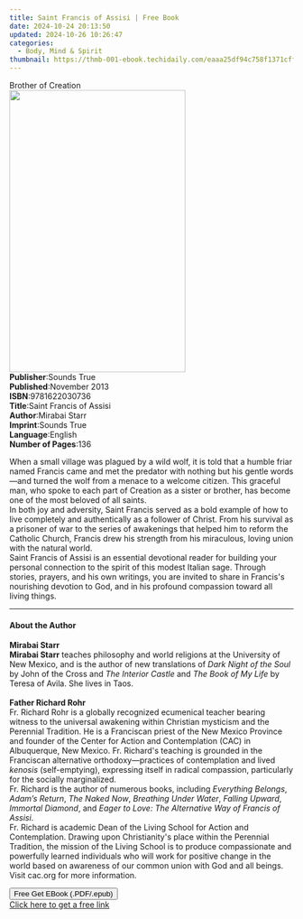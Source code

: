 ```yaml
---
title: Saint Francis of Assisi | Free Book
date: 2024-10-24 20:13:50
updated: 2024-10-26 10:26:47
categories:
  - Body, Mind & Spirit
thumbnail: https://thmb-001-ebook.techidaily.com/eaaa25df94c758f1371cff60dfb8ab8a9f329bd974096d101e3278f81f3adc66.jpg
---
```

<main id="book-container">
  <div class="flex flex-col">
    <div class="book-brief flex-1 py-6 px-4 sm:p-6 md:py-10 md:px-8">
      <!-- brief-->
      <div class="book-brief-main">Brother of Creation</div>
    </div>
    <div
      class="book-meta-info flex-1 grid gap-4 col-start-1 col-end-3 row-start-1 sm:mb-6 sm:grid-cols-4 lg:gap-6 lg:col-start-2 lg:row-end-6 lg:row-span-6 lg:mb-0"
    >
      <div
        class="book-meta-info-left place-content-center mt-4 p-4 text-sm leading-6 col-start-2 col-span-2 dark:text-slate-400"
      >
        <img
          class="w-full h-500 object-cover rounded-lg sm:h-255 sm:col-span-2 lg:col-span-full"
          src="https://img-001-ebook.techidaily.com/2ff537afae3eae9ff7a1d206496a8ac75dab45ebe9470483b68bf4cb32a0f9b1.jpg"
          alt=""
          width="312"
          height="500"
        />
      </div>
      <div
        class="book-meta-info-right mt-2 col-start-1 row-start-2 col-span-3 self-center"
      >
        <!-- meta data  -->
        <div class="flex flex-col px-4 md:px-8">
          <div class="flex-1">
            <strong>Publisher</strong>:<span class="px-2">Sounds True</span>
          </div>
          <div class="flex-1">
            <strong>Published</strong>:<span class="px-2">November 2013</span>
          </div>
          <div class="flex-1">
            <strong>ISBN</strong>:<span class="px-2">9781622030736</span>
          </div>
          <div class="flex-1">
            <strong>Title</strong>:<span class="px-2"
              >Saint Francis of Assisi</span
            >
          </div>
          <div class="flex-1">
            <strong>Author</strong>:<span class="px-2">Mirabai Starr</span>
          </div>
          <div class="flex-1">
            <strong>Imprint</strong>:<span class="px-2">Sounds True</span>
          </div>
          <div class="flex-1">
            <strong>Language</strong>:<span class="px-2">English</span>
          </div>
          <div class="flex-1">
            <strong>Number of Pages</strong>:<span class="px-2">136</span>
          </div>
        </div>
      </div>
    </div>
    <div class="book-description flex-1 py-6 px-4 sm:p-6 md:py-10 md:px-8">
      <div class="book-description-main">
        <div accordion-content="" id="description">
          <p>
            When a small village was plagued by a wild wolf, it is told that a
            humble friar named Francis came and met the predator with nothing
            but his gentle words—and turned the wolf from a menace to a welcome
            citizen. This graceful man, who spoke to each part of Creation as a
            sister or brother, has become one of the most beloved of all
            saints.<br />In both joy and adversity, Saint Francis served as a
            bold example of how to live completely and authentically as a
            follower of Christ. From his survival as a prisoner of war to the
            series of awakenings that helped him to reform the Catholic Church,
            Francis drew his strength from his miraculous, loving union with the
            natural world.<br />Saint Francis of Assisi is an essential
            devotional reader for building your personal connection to the
            spirit of this modest Italian sage. Through stories, prayers, and
            his own writings, you are invited to share in Francis's nourishing
            devotion to God, and in his profound compassion toward all living
            things.
          </p>
        </div>
      </div>
    </div>
    <div class="book-excerpts flex-1 py-6 px-4 sm:p-6 md:py-10 md:px-8">
      <!-- excerpts-->
      <div class="book-excerpts-main">
        <hr />
        <h4 class="placeholder placeholder-heading">
          <span>About the Author</span>
        </h4>
        <p></p>
        <p>
          <b>Mirabai Starr</b><br /><b>Mirabai Starr</b> teaches philosophy and
          world religions at the University of New Mexico, and is the author of
          new translations of <i>Dark Night of the Soul</i> by John of the Cross
          and <i>The Interior Castle</i> and <i>The Book of My Life</i> by
          Teresa of Avila. She lives in Taos.<br /><br /><b
            >Father Richard Rohr</b
          ><br />Fr. Richard Rohr is a globally recognized ecumenical teacher
          bearing witness to the universal awakening within Christian mysticism
          and the Perennial Tradition. He is a Franciscan priest of the New
          Mexico Province and founder of the Center for Action and Contemplation
          (CAC) in Albuquerque, New Mexico. Fr. Richard's teaching is grounded
          in the Franciscan alternative orthodoxy—practices of contemplation and
          lived <i>kenosis</i> (self-emptying), expressing itself in radical
          compassion, particularly for the socially marginalized.<br />Fr.
          Richard is the author of numerous books, including
          <i>Everything Belongs</i>, <i>Adam’s Return</i>, <i>The Naked Now</i>,
          <i>Breathing Under Water</i>, <i>Falling Upward</i>,
          <i>Immortal Diamond</i>, and
          <i>Eager to Love: The Alternative Way of Francis of Assisi</i
          >.<br />Fr. Richard is academic Dean of the Living School for Action
          and Contemplation. Drawing upon Christianity's place within the
          Perennial Tradition, the mission of the Living School is to produce
          compassionate and powerfully learned individuals who will work for
          positive change in the world based on awareness of our common union
          with God and all beings. Visit cac.org for more information.
        </p>
        <p></p>
      </div>
    </div>
    <div
      class="book-about-author flex-1 py-6 px-4 sm:p-6 md:py-10 md:px-8"
    ></div>
    <div class="book-free-get flex-1 py-6 px-4 sm:p-6 md:py-10 md:px-8">
      <button
        id="btn-free-get"
        class="bg-blue-500 hover:bg-blue-700 text-white font-bold py-2 px-4 rounded"
      >
        Free Get EBook (.PDF/.epub)
      </button>
      <div id="countdown-display" class="px-2 text-lg mt-2"></div>
      <a
        id="free-link"
        class="hidden bg-blue-500 hover:bg-blue-700 text-white font-bold py-2 px-4 rounded"
        href="https://www.ebooks.com/en-us/book/210761763/saint-francis-of-assisi/mirabai-starr/"
        target="_blank"
        >Click here to get a free link</a
      >
    </div>
    <script>
      let countdownTime = 0;
      let countdownInterval = null;
      document
        .getElementById('btn-free-get')
        .addEventListener('click', startCountdown);
      function startCountdown() {
        countdownTime = new Date().getTime() + 60000 * 3;
        countdownInterval = setInterval(updateCountdown, 1000);
        document.getElementById('btn-free-get').disabled = true;
        document
          .getElementById('btn-free-get')
          .classList.add('bg-gray-500', 'cursor-not-allowed');
      }
      function updateCountdown() {
        let currentTime = new Date().getTime();
        let timeLeft = countdownTime - currentTime;
        let secondsLeft = Math.floor(timeLeft / 1000);
        document.getElementById('countdown-display').innerHTML =
          `Remaining time: ${secondsLeft} seconds.`;
        if (secondsLeft <= 0) {
          clearInterval(countdownInterval);
          document.getElementById('btn-free-get').classList.add('hidden');
          document.getElementById('free-link').classList.remove('hidden');
          document.getElementById('countdown-display').innerHTML = '';
        }
      }
    </script>
  </div>
</main>
